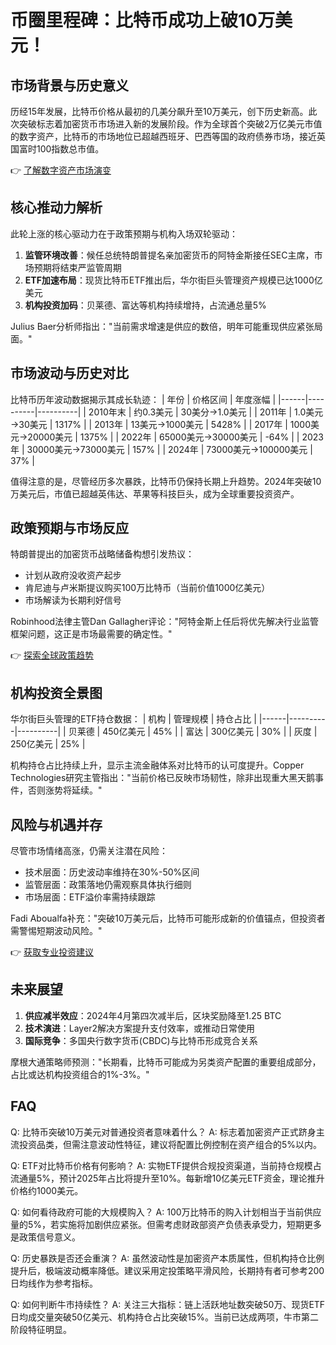 # 币圈里程碑：比特币成功上破10万美元！

## 市场背景与历史意义

历经15年发展，比特币价格从最初的几美分飙升至10万美元，创下历史新高。此次突破标志着加密货币市场进入新的发展阶段。作为全球首个突破2万亿美元市值的数字资产，比特币的市场地位已超越西班牙、巴西等国的政府债券市场，接近英国富时100指数总市值。

👉 [了解数字资产市场演变](https://bit.ly/okx_welcome)

## 核心推动力解析

此轮上涨的核心驱动力在于政策预期与机构入场双轮驱动：

1. **监管环境改善**：候任总统特朗普提名亲加密货币的阿特金斯接任SEC主席，市场预期将结束严监管周期
2. **ETF加速布局**：现货比特币ETF推出后，华尔街巨头管理资产规模已达1000亿美元
3. **机构投资加码**：贝莱德、富达等机构持续增持，占流通总量5%

Julius Baer分析师指出："当前需求增速是供应的数倍，明年可能重现供应紧张局面。"

## 市场波动与历史对比

比特币历年波动数据揭示其成长轨迹：
| 年份 | 价格区间 | 年度涨幅 |
|------|----------|----------|
| 2010年末 | 约0.3美元 | 30美分→1.0美元 |
| 2011年 | 1.0美元→30美元 | 1317% |
| 2013年 | 13美元→1000美元 | 5428% |
| 2017年 | 1000美元→20000美元 | 1375% |
| 2022年 | 65000美元→30000美元 | -64% |
| 2023年 | 30000美元→73000美元 | 157% |
| 2024年 | 73000美元→100000美元 | 37% |

值得注意的是，尽管经历多次暴跌，比特币仍保持长期上升趋势。2024年突破10万美元后，市值已超越英伟达、苹果等科技巨头，成为全球重要投资资产。

## 政策预期与市场反应

特朗普提出的加密货币战略储备构想引发热议：
- 计划从政府没收资产起步
- 肯尼迪与卢米斯提议购买100万比特币（当前价值1000亿美元）
- 市场解读为长期利好信号

Robinhood法律主管Dan Gallagher评论："阿特金斯上任后将优先解决行业监管框架问题，这正是市场最需要的确定性。"

👉 [探索全球政策趋势](https://bit.ly/okx_welcome)

## 机构投资全景图

华尔街巨头管理的ETF持仓数据：
| 机构 | 管理规模 | 持仓占比 |
|------|----------|----------|
| 贝莱德 | 450亿美元 | 45% |
| 富达 | 300亿美元 | 30% |
| 灰度 | 250亿美元 | 25% |

机构持仓占比持续上升，显示主流金融体系对比特币的认可度提升。Copper Technologies研究主管指出："当前价格已反映市场韧性，除非出现重大黑天鹅事件，否则涨势将延续。"

## 风险与机遇并存

尽管市场情绪高涨，仍需关注潜在风险：
- 技术层面：历史波动率维持在30%-50%区间
- 监管层面：政策落地仍需观察具体执行细则
- 市场层面：ETF溢价率需持续跟踪

Fadi Aboualfa补充："突破10万美元后，比特币可能形成新的价值锚点，但投资者需警惕短期波动风险。"

👉 [获取专业投资建议](https://bit.ly/okx_welcome)

## 未来展望

1. **供应减半效应**：2024年4月第四次减半后，区块奖励降至1.25 BTC
2. **技术演进**：Layer2解决方案提升支付效率，或推动日常使用
3. **国际竞争**：多国央行数字货币(CBDC)与比特币形成竞合关系

摩根大通策略师预测："长期看，比特币可能成为另类资产配置的重要组成部分，占比或达机构投资组合的1%-3%。"

## FAQ

Q: 比特币突破10万美元对普通投资者意味着什么？
A: 标志着加密资产正式跻身主流投资品类，但需注意波动性特征，建议将配置比例控制在资产组合的5%以内。

Q: ETF对比特币价格有何影响？
A: 实物ETF提供合规投资渠道，当前持仓规模占流通量5%，预计2025年占比将提升至10%。每新增10亿美元ETF资金，理论推升价格约1000美元。

Q: 如何看待政府可能的大规模购入？
A: 100万比特币的购入计划相当于当前供应量的5%，若实施将加剧供应紧张。但需考虑财政部资产负债表承受力，短期更多是政策信号意义。

Q: 历史暴跌是否还会重演？
A: 虽然波动性是加密资产本质属性，但机构持仓比例提升后，极端波动概率降低。建议采用定投策略平滑风险，长期持有者可参考200日均线作为参考指标。

Q: 如何判断牛市持续性？
A: 关注三大指标：链上活跃地址数突破50万、现货ETF日均成交量突破50亿美元、机构持仓占比突破15%。当前已达成两项，牛市第二阶段特征明显。